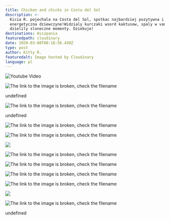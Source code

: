 ```yaml
---
title: Chicken and chicks in Costa del Sol
description: >-
  Kicia R. pojechala na Costa del Sol, spotkac najbardziej pozytywna i
  energetyczna dziewczyne!Widzialy kurczaki wsord kaktusow, spaly w vanie i
  dzielily sloneczne momenty. Dziekuje!
destinations: Hiszpania
featuredpath: cloudinary
date: 2020-03-08T00:18:56.430Z
type: post
author: Kitty R.
featuredalt: Image hosted by Cloudinary
language: pl
---
```

![Youtube Video](https://img.youtube.com/vi/zrJJVQJK7OU/0.jpg)

![The link to the image is broken, check the filename](https://res.cloudinary.com/dkdpqgjhi/image/upload/c_scale,w_600/v1583625496/DSCF3356_hykwzu.jpg)

undefined

![The link to the image is broken, check the filename](https://res.cloudinary.com/dkdpqgjhi/image/upload/c_scale,w_600/v1583626248/DSCF3418_oqmhm6.jpg)

undefined

![The link to the image is broken, check the filename](https://res.cloudinary.com/dkdpqgjhi/image/upload/c_scale,w_600/v1583625456/DSCF3307_lkqaqe.jpg)

![The link to the image is broken, check the filename](https://res.cloudinary.com/dkdpqgjhi/image/upload/c_scale,w_600/v1583625427/DSCF3297_torzld.jpg)

![](blob:https://www.kittyr.com/679e7577-e4cd-1d4a-b081-4b81d698c3ba)

![The link to the image is broken, check the filename](https://res.cloudinary.com/dkdpqgjhi/image/upload/c_scale,w_600/v1583625470/DSCF3350_lx7x8o.jpg)

![The link to the image is broken, check the filename](https://res.cloudinary.com/dkdpqgjhi/image/upload/c_scale,w_600/v1583625526/DSCF3401_he0vja.jpg)

![The link to the image is broken, check the filename](https://res.cloudinary.com/dkdpqgjhi/image/upload/c_scale,w_600/v1583625501/DSCF3399_ui6vdu.jpg)

![The link to the image is broken, check the filename](https://res.cloudinary.com/dkdpqgjhi/image/upload/c_scale,w_600/v1583625579/DSCF3412_dhxxhz.jpg)

![](blob:https://www.kittyr.com/679e7577-e4cd-1d4a-b081-4b81d698c3ba)

![The link to the image is broken, check the filename](https://res.cloudinary.com/dkdpqgjhi/image/upload/c_scale,w_600/undefined)

undefined